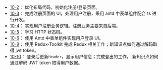 + [10-2](https://github.com/Ethereal-bang/React_TS/tree/main/Ch_10%E3%80%90%E9%A1%B6%E9%83%A8%E5%AF%BC%E8%88%AA%E3%80%91%E7%94%A8%E6%88%B7%E7%99%BB%E5%BD%95/10-2%E3%80%90%E5%B8%83%E5%B1%80%E9%87%8D%E6%9E%84%E3%80%91%E9%A1%B5%E9%9D%A2%E5%B8%83%E5%B1%80)：
  优化布局代码，初始化注册/登录页面。
+ [10-3](https://github.com/Ethereal-bang/React_TS/tree/main/Ch_10%E3%80%90%E9%A1%B6%E9%83%A8%E5%AF%BC%E8%88%AA%E3%80%91%E7%94%A8%E6%88%B7%E7%99%BB%E5%BD%95/10-3%E3%80%90%E6%B3%A8%E5%86%8C%E9%A1%B5%E9%9D%A2%E3%80%91Antd%20%2B%20TS%20%E8%A1%A8%E5%8D%95%E5%A4%84%E7%90%86)：
  完成注册页面的 UI，处理用户注册，采用 antd 中表单组件配合 ts 进行开发。
+ [10-4](https://github.com/Ethereal-bang/React_TS/tree/main/Ch_10%E3%80%90%E9%A1%B6%E9%83%A8%E5%AF%BC%E8%88%AA%E3%80%91%E7%94%A8%E6%88%B7%E7%99%BB%E5%BD%95/10-4%E3%80%90%E6%B3%A8%E5%86%8C%E9%A1%B5%E9%9D%A2%E3%80%91%E6%B3%A8%E5%86%8C%E4%B8%9A%E5%8A%A1%E9%80%BB%E8%BE%91%E5%A4%84%E7%90%86)：
  实现用户注册业务逻辑。注册业务主要来自后端。
+ [10-5](https://github.com/Ethereal-bang/React_TS/tree/main/Ch_10%E3%80%90%E9%A1%B6%E9%83%A8%E5%AF%BC%E8%88%AA%E3%80%91%E7%94%A8%E6%88%B7%E7%99%BB%E5%BD%95/10-5%E3%80%90%E6%A6%82%E5%BF%B5%E7%90%86%E8%A7%A3%E3%80%91Status%20Code)：
  学习 HTTP 状态码。
+ [10-6](https://github.com/Ethereal-bang/React_TS/tree/main/Ch_10%E3%80%90%E9%A1%B6%E9%83%A8%E5%AF%BC%E8%88%AA%E3%80%91%E7%94%A8%E6%88%B7%E7%99%BB%E5%BD%95/10-6%E3%80%90%E7%99%BB%E5%BD%95%E9%A1%B5%E9%9D%A2%E3%80%91%E7%94%A8%E6%88%B7%E7%99%BB%E5%BD%95%E8%A1%A8%E5%8D%95%E4%B8%8E%E5%B8%83%E5%B1%80)：
  使用 Antd 中表单组件实现用户登录 UI。
+ [10-9](https://github.com/Ethereal-bang/React_TS/tree/main/Ch_10%E3%80%90%E9%A1%B6%E9%83%A8%E5%AF%BC%E8%88%AA%E3%80%91%E7%94%A8%E6%88%B7%E7%99%BB%E5%BD%95/10-9%E3%80%90%E7%99%BB%E5%BD%95%E9%A1%B5%E9%9D%A2%E3%80%91SignIn%20%E7%99%BB%E5%BD%95%E4%B8%9A%E5%8A%A1)：
  使用 Redux-Toolkit 完成 Redux 相关工作；新知识点如何通过解码取得 jwt token。
+ [10-10](https://github.com/Ethereal-bang/React_TS/blob/main/Ch_10%E3%80%90%E9%A1%B6%E9%83%A8%E5%AF%BC%E8%88%AA%E3%80%91%E7%94%A8%E6%88%B7%E7%99%BB%E5%BD%95/10-10%E3%80%90%E7%99%BB%E5%BD%95%E9%A1%B5%E9%9D%A2%E3%80%91signOut%20%E4%B8%9A%E5%8A%A1%E5%A4%84%E7%90%86)：
  登录后更新`Header`，显示用户信息；完成登出的工作。
  新知识点如何通过解码 JWT token 取得用户数据。

